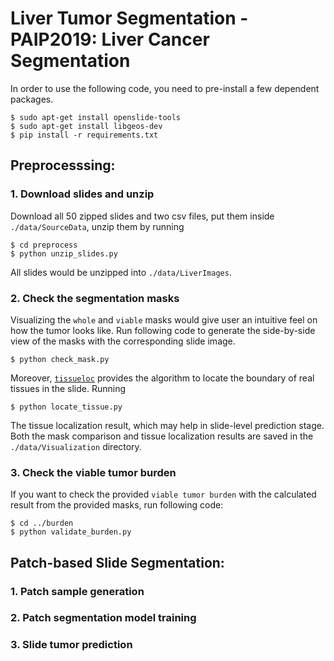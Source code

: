 # Liver Tumor Segmentation - PAIP2019: Liver Cancer Segmentation

In order to use the following code, you need to pre-install a few dependent packages.
```
$ sudo apt-get install openslide-tools
$ sudo apt-get install libgeos-dev
$ pip install -r requirements.txt
```

## Preprocesssing:
### 1. Download slides and unzip
Download all 50 zipped slides and two csv files, put them inside `./data/SourceData`, unzip them by running
```
$ cd preprocess
$ python unzip_slides.py
```
All slides would be unzipped into `./data/LiverImages`.

### 2. Check the segmentation masks
Visualizing the `whole` and `viable` masks would give user an intuitive feel on how the tumor looks like. Run following code to generate the side-by-side view of the masks with the corresponding slide image.
```
$ python check_mask.py
```
Moreover, [`tissueloc`](https://github.com/PingjunChen/tissueloc) provides the algorithm to locate the boundary of real tissues in the slide. Running
```
$ python locate_tissue.py
```
The tissue localization result, which may help in slide-level prediction stage. Both the mask comparison and tissue localization results are saved in the `./data/Visualization` directory.

### 3. Check the viable tumor burden
If you want to check the provided `viable tumor burden` with the calculated result from the provided masks, run following code:
```
$ cd ../burden
$ python validate_burden.py
```



## Patch-based Slide Segmentation:
### 1. Patch sample generation
### 2. Patch segmentation model training
### 3. Slide tumor prediction
